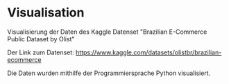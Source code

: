 # Visualisation
Visualisierung der Daten des Kaggle Datenset "Brazilian E-Commerce Public Dataset by Olist"

Der Link zum Datenset:
https://www.kaggle.com/datasets/olistbr/brazilian-ecommerce

Die Daten wurden mithilfe der Programmiersprache Python visualisiert.

